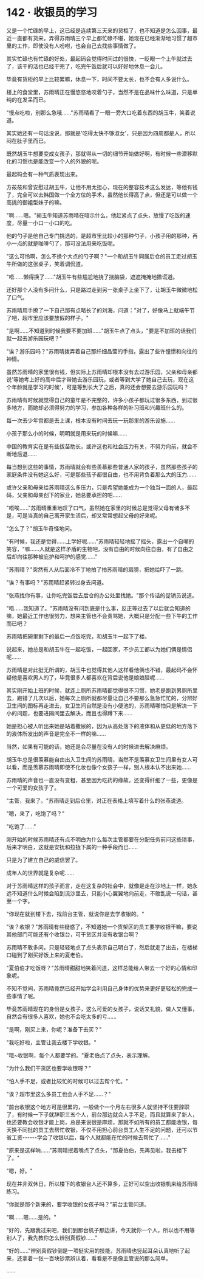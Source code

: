 <link rel="stylesheet" href="../../styles/text.css" />
<h1>142 · 收银员的学习</h1>

又是一个忙碌的早上，这已经是连续第三天来的货柜了，也不知道是怎么回事，最近一直都有货来，弄得苏雨晴三个早上都忙碌不堪，她现在已经渐渐地习惯了超市里的工作，即使没有人吩咐，也会自己去找些事情做了。

其实忙碌也有忙碌的好处，最起码会觉得时间过的很快，一眨眼一个上午就过去了，该干的活也已经干完了，吃完午饭后就可以好好地休息一会儿。

毕竟有货柜的早上比较累嘛，休息一下，时间不要太长，也不会有人多说什么。

楼上的食堂里，苏雨晴正在慢悠悠地咬着勺子，当然不是在品味什么味道，只是单纯的在发呆而已。

"慢点吃啦，别那么急哦......"苏雨晴看了一眼一旁大口吃着东西的胡玉牛，笑着说道。

其实她还有一句话没说，那就是'吃得太快不够淑女'，只是因为四周都是人，所以闷在肚子里而已。

既然胡玉牛想要变成女孩子，那就得从一切的细节开始做好啊，有时候一些潜移默化的习惯也是能改变一个人的外貌的呢。

最起码会有一种气质表现出来。

方莜莜和曾安慰过胡玉牛，让他不用太担心，现在的整容技术这么发达，等他有钱了，完全可以去韩国做一个全方位的手术，虽然他长得高了点，但还是可以做一个高挑的御姐型妹子的嘛。

"啊......嗯。"胡玉牛知道苏雨晴在暗示什么，他赶紧点了点头，放慢了吃饭的速度，尽量一小口一小口的吃。

他的勺子是他自己专门挑选的，是超市里比较小的那种勺子，小孩子用的那种，再小一点的就是咖啡勺了，那可没法用来吃饭呢。

"这么可怜啊，怎么不换个大点的勺子啊？"一个和胡玉牛同属后仓的员工走过胡玉牛所做的这张桌子，笑着调侃道。

"唔......懒得换了......"胡玉牛有些尴尬地挠了挠脑袋，遮遮掩掩地撒谎道。

还好那个人没有多问什么，只是路过走到另一张桌子上坐下了，让胡玉牛微微地松了口气。

苏雨晴用手撩了一下自己那有点略长了的刘海，问道："对了，好像马上就端午节了吧，超市里应该要放假的样子。"

"是啊......不知道到时候我要不要加班......"胡玉牛点了点头，"要是不加班的话我们就一起去游乐园玩吧？"

"诶？游乐园吗？"苏雨晴拨弄着自己那纤细晶莹的手指，露出了些许憧憬和向往的神情。

虽然苏雨晴的家里很有钱，但实际上苏雨晴却根本没有去过游乐园，父亲和母亲都说'等她考上好的高中后才带她去游乐园玩，或者等到大学了她自己去玩，现在这个年龄就是学习的时候'，可是等到长大了之后，真的还会想要去游乐园玩吗？

苏雨晴有时候就觉得自己的童年是不完整的，许多小孩子都玩过很多东西，到过很多地方，而她却必须得努力的学习，参加各种各样的补习班和兴趣班什么的。

每一次去少年宫都是去上课，根本没有时间去玩一玩那里的游乐设施......

小孩子那么小的时候，明明就是用来玩的时候嘛......

中国的教育实在是有些拔苗助长，或许这也和社会压力有关，不努力向前，就会不断地后退......

每当想到这些的事情，苏雨晴就会有些羡慕那些普通人家的孩子，虽然那些孩子的家庭条件没有她这么好，可是那些孩子都很自由，也不用背负着那么大的压力......

或许父亲和母亲给苏雨晴这么多压力，只是希望她能成为一个独当一面的人，最起码，父亲和母亲创下的家业，她总要承担的吧......

"唔唉......"苏雨晴重重地叹了口气，虽然她在家里的时候总是觉得父母有诸多不是，可是当真的自己离开家生活后，却又常常想起父母的好来呢。

"怎么了？"胡玉牛奇怪地问。

"有时候，我还是觉得......上学好呢......"苏雨晴轻轻地摇了摇头，露出一个自嘲的笑容，"嘛......人就是这样矛盾的生物吧，没有自由的时候向往自由，有了自由之后却向往那种被庇护和呵护的感觉......"

"苏雨晴？"突然有人从后面冷不丁地拍了拍苏雨晴的肩膀，把她给吓了一跳。

"诶？有事吗？"苏雨晴赶紧转过身去问道。

"张燕找你有事，让你吃完饭后去后仓的办公处里找她。"那个传话的促销员说道。

"唔......我知道了。"苏雨晴没有问到底是什么事，反正等过去了以后就会知道的嘛，她最近工作也很努力，想来主管也不会责骂她，大概只是分配一些下午的工作而已吧？

苏雨晴把碗里剩下的最后一点饭吃完，和胡玉牛一起下了楼。

说起来，她总是和胡玉牛在一起吃饭，一起回家，不少员工都以为她们俩是情侣呢......

苏雨晴是对此挺无所谓的，胡玉牛也觉得其他人这样看他俩也不错，最起码不会怀疑他是喜欢男人的了，毕竟很多人都喜欢在背后说他是娘娘腔呢......

其实刚开始上班的时候，就连上厕所苏雨晴都觉得很不习惯，她老是跑到男厕所里去，跑错了几次以后，她每次上厕所就都尽量让自己不要那么急急忙忙的，分辨好卫生间的图标再走进去，女卫生间自然是没有小便池的，苏雨晴哪怕只是解决一下小的问题，也要进隔间里去解决，而且也得蹲下来......

她是担心被人听出来她是站着撒尿的，因为从高处落下的液体和从更低的地方落下的液体所发出的声音是完全不一样的嘛......

当然，如果有可能的话，她还是会尽量在没有人的时候进去解决麻烦。

胡玉牛总是很羡慕能自由出入卫生间的苏雨晴，当然不是羡慕女卫生间里有女人可以看，而是羡慕苏雨晴即使不化妆也像个女孩子一样，别人根本认不出来她......

苏雨晴的声音也一直没有变粗，甚至因为吃药的缘故，还变得纤细了一些，更像是一个可爱的女孩子了。

"主管，我来了。"苏雨晴走到后仓里，对正在表格上填写着什么的张燕说道。

"嗯，来了，吃饱了吗？"

"吃饱了......"

刚开始的时候苏雨晴还有点不明白为什么每次主管都要在分配任务前问这些琐事，后来才明白，这就是安抚和拉拢下属的一种手段而已......

只是为了建立自己的威信罢了。

成年人的世界就是复杂呢......

对于苏雨晴这样的孩子而言，走在这复杂的社会中，就像是走在沙地上一样，她永远不知道什么时候会陷到流沙里去，只能小心翼翼地向前走，不敢乱说一句话，甚至一个字。

"你现在就到楼下去，找前台主管，就说你是去学收银的。"

"诶？收银？"苏雨晴有些疑惑了，不知道她一个货架区的员工要学收银干嘛，要说其他部门可能还有个收银台，可干货区并没有收银台啊？

苏雨晴不敢多问，只是轻轻地点了点头表示自己明白了，然后就走了出去，在楼梯口碰到了刚买好饭上来的夏老伯。

"夏伯伯才吃饭呀？"苏雨晴甜甜地笑着问道，这样总能给人带去一个好的心情和印象呢。

不知不觉间，苏雨晴竟然已经开始学会利用自己身体的优势来更好更轻松的完成一些事情了呢。

毕竟苏雨晴现在的身份是女孩子，这么可爱的女孩子，说话又礼貌，做人又懂事，自然会有很多人喜欢，她也不会吃太多的亏......

"是啊，刚买上来，你呢？准备下去买？"

"我吃好啦，主管让我去楼下学收银。"

"哦\~收银啊，每个人都要学的。"夏老伯点了点头，表示理解。

"为什么我们干货区也要学收银呀？"

"怕人手不足，或者比较忙的时候可以过去帮个忙。"

"诶？超市里这么多员工也会人手不足......？"

"前台收银这个地方可是很累的，一般做个一个月左右很多人就坚持不住要辞职了，有时候一下子就辞职三五个人，前台那边就会人手不足，而且就算来了新人，也还要教会收银才能上岗，总是来说很是麻烦，那就不如所有的员工都能收银，每天换不同批的员工去帮忙收银，不仅不用担心前台员工人生不足的问题，还可以节省工资------学会了收银以后，每个人就都能在忙的时候去帮忙了......"

"原来是这样呐......"苏雨晴抿着嘴点了点头，"那夏伯伯，先再见啦，我去楼下了。"

"嗯，好。"

现在并非双休日，所以楼下的收银台人还不算多，正好可以空出收银机来给苏雨晴练习。

"你就是那个新来的，要学收银的女孩子吗？"前台主管问道。

"啊......嗯......是的。"

"好的，先跟我过来吧，我们到那台机子那边讲，今天就你一个人，所以也不用等别人了，我先教你怎么辨别真假钞......"

"好的......"辨别真假钞倒是一项挺实用的技能，苏雨晴也竖起耳朵认真地听了起来，还拿着一张一百块钞票辨认着，看看是不是像主管说的那么简单。

......
